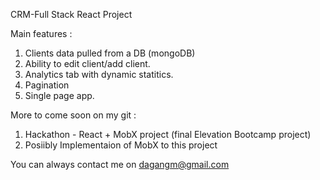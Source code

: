 CRM-Full Stack React Project


Main features :

1. Clients data pulled from a DB (mongoDB)
2. Ability to edit client/add client. 
3. Analytics tab with dynamic statitics. 
4. Pagination
4. Single page app. 

More to come soon on my git :
1. Hackathon - React + MobX project (final Elevation Bootcamp project)
2. Posiibly Implementaion of MobX to this project 


You can always contact me on 
dagangm@gmail.com
